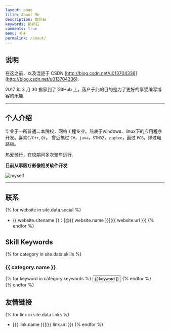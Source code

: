 ```yaml
---
layout: page
title: About Me
description: 鹅卵石
keywords: 鹅卵石
comments: true
menu: 关于
permalink: /about/
---
```



## 说明

在这之前，以及混迹于 CSDN [http://blog.csdn.net/u013704336](http://blog.csdn.net/u013704336).

2017 年 3 月 30 搬家到了 GitHub 上，落户于此的目的是为了更好的享受编写博客的乐趣.

---

## 个人介绍
毕业于一所普通二本院校，网络工程专业。热衷于windows、linux下的应用程序开发。喜欢`C/C++`, `Qt`。
曾近搞过 `C#`，`java`，`STM32`，`zigbee`，画过 `PCB`，焊过电路板。

热爱骑行，在校期间多次骑车远行.

**目前从事医疗影像相关软件开发**

![myself](/res/img/aboutme/mysqlf.jpg)

---

## 联系

{% for website in site.data.social %}
* {{ website.sitename }}：[@{{ website.name }}]({{ website.url }})
{% endfor %}

## Skill Keywords

{% for category in site.data.skills %}
### {{ category.name }}
<div class="btn-inline">
{% for keyword in category.keywords %}
<button class="btn btn-outline" type="button">{{ keyword }}</button>
{% endfor %}
</div>
{% endfor %}

## 友情链接

{% for link in site.data.links %}
* [{{ link.name }}]({{ link.url }})
{% endfor %}
